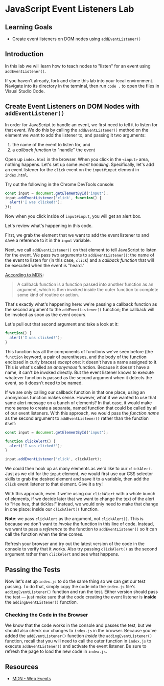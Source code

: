 # JavaScript Event Listeners Lab

## Learning Goals

- Create event listeners on DOM nodes using `addEventListener()`

## Introduction

In this lab we will learn how to teach nodes to "listen" for an event using
`addEventListener()`.

If you haven't already, fork and clone this lab into your local environment.
Navigate into its directory in the terminal, then run `code .` to open the files
in Visual Studio Code.

## Create Event Listeners on DOM Nodes with `addEventListener()`

In order for JavaScript to handle an event, we first need to tell it to listen
for that event. We do this by calling the `addEventListener()` method on the
element we want to add the listener to, and passing it two arguments:

1. the name of the event to listen for, and
2. a _callback function_ to "handle" the event

Open up `index.html` in the browser. When you click in the `<input>` area,
nothing happens. Let's set up some _event handling_. Specifically, let's add an
event listener for the `click` event on the `input#input` element in
`index.html`.

Try out the following in the Chrome DevTools console:

```js
const input = document.getElementById('input');
input.addEventListener('click', function() {
  alert('I was clicked!');
});
```

Now when you click inside of `input#input`, you will get an alert box.

Let's review what's happening in this code.

First, we grab the element that we want to add the event listener to and save a
reference to it in the `input` variable.

Next, we call `addEventListener()` on that element to tell JavaScript to listen
for the event. We pass two arguments to `addEventListener()`: the name of the
event to listen for (in this case, `click`) and a _callback function_ that will
be executed when the event is "heard."

[According to MDN][callback]:

> A callback function is a function passed into another function as an argument,
> which is then invoked inside the outer function to complete some kind of
> routine or action.

That's exactly what's happening here: we're passing a callback function as the
second argument to the `addEventListener()` function; the callback will be
invoked as soon as the event occurs.

Let's pull out that second argument and take a look at it:

```js
function() {
  alert('I was clicked!');
}
```

This function has all the components of functions we've seen before (the
`function` keyword, a pair of parentheses, and the body of the function enclosed
in curly braces) _except one_: it doesn't have a name assigned to it. This is
what's called an _anonymous_ function. Because it doesn't have a name, it can't
be invoked directly. But the event listener knows to execute whatever function
is passed as the second argument when it detects the event, so it doesn't need
to be named.

If we are only calling our callback function in that one place, using an
anonymous function makes sense. However, what if we wanted to use that same
alert message on a bunch of elements? In that case, it would make more sense to
create a separate, named function that could be called by all of our event
listeners. With this approach, we would pass the _function name_ as the second
argument to `addEventListener()` rather than the function itself:

```js
const input = document.getElementById('input');

function clickAlert() {
  alert('I was clicked!');
}

input.addEventListener('click', clickAlert);
```

We could then hook up as many elements as we'd like to our `clickAlert`. Just as
we did for the `input` element, we would first use our CSS selector skills to
grab the desired element and save it to a variable, then add the `click` event
listener to that element. Give it a try!

With this approach, even if we're using our `clickAlert` with a whole bunch of
elements, if we decide later that we want to change the text of the alert to
"Hee hee, that tickles!" instead, we would only need to make that change in one
place: inside our `clickAlert()` function.

**Note**: we pass `clickAlert` as the argument, not `clickAlert()`. This is
because we don't want to _invoke_ the function in this line of code. Instead, we
want to pass a _reference_ to the function to `addEventListener()` so _it_ can
call the function when the time comes.

Refresh your browser and try out the latest version of the code in the console
to verify that it works. Also try passing `clickAlert()` as the second argument
rather than `clickAlert` and see what happens.

## Passing the Tests

Now let's set up `index.js` to do the same thing so we can get our test passing.
To do that, simply copy the code into the `index.js` file's
`addingEventListener()` function and run the test. Either version should pass
the test — just make sure that the code creating the event listener is **inside**
the `addingEventListener()` function.

### Checking the Code in the Browser

We know that the code works in the console and passes the test, but we should
also check our changes to `index.js` in the browser. Because you've added the
`addEventListener()` function _inside_ the `addingEventListener()` function,
recall that you will need to call the outer function in `index.js` to execute
`addEventListener()` and activate the event listener. Be sure to refresh the
page to load the new code in `index.js`.

## Resources

- [MDN - Web Events](https://developer.mozilla.org/en-US/docs/Web/Events)

[callback]: https://developer.mozilla.org/en-US/docs/Glossary/Callback_function
